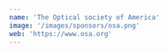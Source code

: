 ```yaml
---
name: 'The Optical society of America'
image: '/images/sponsors/osa.png'
web: 'https://www.osa.org'
---
```

